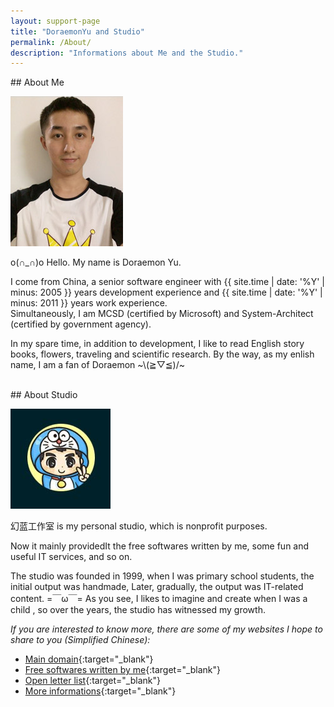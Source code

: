 ```yaml
---
layout: support-page
title: "DoraemonYu and Studio"
permalink: /About/
description: "Informations about Me and the Studio."
---
```


<div class="col-md-12" markdown="1">
## About Me

![my picture](/assets/img/me.jpg)

o(∩_∩)o Hello. My name is Doraemon Yu. 

I come from China, a senior software engineer with {{ site.time | date: '%Y' | minus: 2005 }} years development experience and {{ site.time | date: '%Y' | minus: 2011 }} years work experience.  
Simultaneously, I am MCSD (certified by Microsoft) and System-Architect (certified by government agency).  

In my spare time, in addition to development, I like to read English story books, flowers, traveling and scientific research. By the way, as my enlish name, I am a fan of Doraemon ~\\(≧▽≦)/~
</div>


<div class="col-md-12" >&nbsp;</div>


<div class="col-md-12" markdown="1">
## About Studio

![my logo](/assets/img/me2.jpg)

幻蓝工作室 is my personal studio, which is nonprofit purposes.  

Now it mainly providedIt the free softwares written by me, some fun and useful IT services, and so on.

The studio was founded in 1999, when I was primary school students, the initial output was handmade, Later, gradually, the output was IT-related content.  =￣ω￣= As you see, I likes to imagine and create when I was a child , so over the years, the studio has witnessed my growth.

*If you are interested to know more, there are some of my websites I hope to share to you (Simplified Chinese):* 

* [Main domain](http://yuyangzhou.name){:target="_blank"}
* [Free softwares written by me](http://soft.yuyangzhou.name){:target="_blank"}
* [Open letter list](http://soft.yuyangzhou.name/Email/OpenLetterList.html){:target="_blank"}
* [More informations](http://me.yuyangzhou.name){:target="_blank"}
</div>


